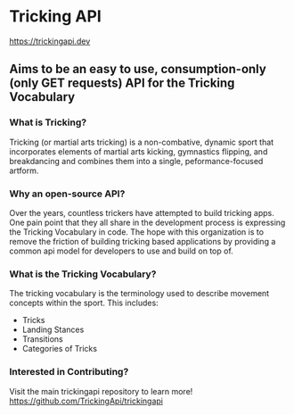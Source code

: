 # Tricking API
https://trickingapi.dev

## Aims to be an easy to use, consumption-only (only GET requests) API for the Tricking Vocabulary

### What is Tricking?
Tricking (or martial arts tricking) is a non-combative, dynamic sport that incorporates elements of martial arts kicking, gymnastics flipping, and breakdancing and combines them into a single, peformance-focused artform.

### Why an open-source API?
Over the years, countless trickers have attempted to build tricking apps. One pain point that they all share in the development process is expressing the Tricking Vocabulary in code. The hope with this organization is to remove the friction of building tricking based applications by providing a common api model for developers to use and build on top of.

### What is the Tricking Vocabulary?
The tricking vocabulary is the terminology used to describe movement concepts within the sport. This includes:
  - Tricks
  - Landing Stances
  - Transitions
  - Categories of Tricks
  
### Interested in Contributing?
Visit the main trickingapi repository to learn more!
https://github.com/TrickingApi/trickingapi
